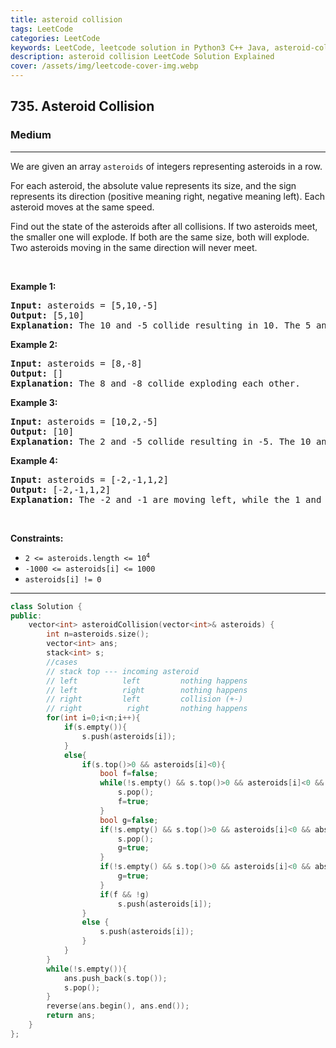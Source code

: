 ```yaml
---
title: asteroid collision
tags: LeetCode
categories: LeetCode
keywords: LeetCode, leetcode solution in Python3 C++ Java, asteroid-collision solution
description: asteroid collision LeetCode Solution Explained
cover: /assets/img/leetcode-cover-img.webp
---
```



<h2>735. Asteroid Collision</h2><h3>Medium</h3><hr><div><p>We are given an array <code>asteroids</code> of integers representing asteroids in a row.</p>

<p>For each asteroid, the absolute value represents its size, and the sign represents its direction (positive meaning right, negative meaning left). Each asteroid moves at the same speed.</p>

<p>Find out the state of the asteroids after all collisions. If two asteroids meet, the smaller one will explode. If both are the same size, both will explode. Two asteroids moving in the same direction will never meet.</p>

<p>&nbsp;</p>
<p><strong>Example 1:</strong></p>

<pre><strong>Input:</strong> asteroids = [5,10,-5]
<strong>Output:</strong> [5,10]
<b>Explanation:</b> The 10 and -5 collide resulting in 10. The 5 and 10 never collide.
</pre>

<p><strong>Example 2:</strong></p>

<pre><strong>Input:</strong> asteroids = [8,-8]
<strong>Output:</strong> []
<b>Explanation:</b> The 8 and -8 collide exploding each other.
</pre>

<p><strong>Example 3:</strong></p>

<pre><strong>Input:</strong> asteroids = [10,2,-5]
<strong>Output:</strong> [10]
<b>Explanation:</b> The 2 and -5 collide resulting in -5. The 10 and -5 collide resulting in 10.
</pre>

<p><strong>Example 4:</strong></p>

<pre><strong>Input:</strong> asteroids = [-2,-1,1,2]
<strong>Output:</strong> [-2,-1,1,2]
<b>Explanation:</b> The -2 and -1 are moving left, while the 1 and 2 are moving right. Asteroids moving the same direction never meet, so no asteroids will meet each other.
</pre>

<p>&nbsp;</p>
<p><strong>Constraints:</strong></p>

<ul>
	<li><code>2 &lt;= asteroids.length &lt;= 10<sup>4</sup></code></li>
	<li><code>-1000 &lt;= asteroids[i] &lt;= 1000</code></li>
	<li><code>asteroids[i] != 0</code></li>
</ul>
</div>

---




```cpp
class Solution {
public:
    vector<int> asteroidCollision(vector<int>& asteroids) {
        int n=asteroids.size();
        vector<int> ans;
        stack<int> s;
        //cases
        // stack top --- incoming asteroid
        // left          left         nothing happens
        // left          right        nothing happens
        // right         left         collision (+-)
        // right          right       nothing happens
        for(int i=0;i<n;i++){
            if(s.empty()){
                s.push(asteroids[i]);
            }
            else{
                if(s.top()>0 && asteroids[i]<0){
                    bool f=false;
                    while(!s.empty() && s.top()>0 && asteroids[i]<0 && abs(asteroids[i])>abs(s.top())){
                        s.pop();
                        f=true;
                    }
                    bool g=false;
                    if(!s.empty() && s.top()>0 && asteroids[i]<0 && abs(asteroids[i])==abs(s.top())){
                        s.pop();
                        g=true;
                    }
                    if(!s.empty() && s.top()>0 && asteroids[i]<0 && abs(asteroids[i])<abs(s.top())){
                        g=true;
                    }
                    if(f && !g)
                        s.push(asteroids[i]);
                }
                else {
                    s.push(asteroids[i]);
                }
            }
        }
        while(!s.empty()){
            ans.push_back(s.top());
            s.pop();
        }
        reverse(ans.begin(), ans.end());
        return ans;
    }
};
```
